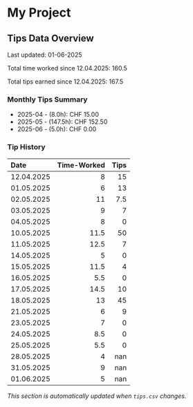 # My Project

## Tips Data Overview
Last updated: 01-06-2025

Total time worked since 12.04.2025: 160.5

Total tips earned since 12.04.2025: 167.5

### Monthly Tips Summary
- 2025-04 - (8.0h): CHF 15.00
- 2025-05 - (147.5h): CHF 152.50
- 2025-06 - (5.0h): CHF 0.00

### Tip History
| Date       |   Time-Worked |   Tips |
|:-----------|--------------:|-------:|
| 12.04.2025 |           8   |   15   |
| 01.05.2025 |           6   |   13   |
| 02.05.2025 |          11   |    7.5 |
| 03.05.2025 |           9   |    7   |
| 04.05.2025 |           8   |    0   |
| 10.05.2025 |          11.5 |   50   |
| 11.05.2025 |          12.5 |    7   |
| 14.05.2025 |           5   |    0   |
| 15.05.2025 |          11.5 |    4   |
| 16.05.2025 |           5.5 |    0   |
| 17.05.2025 |          14.5 |   10   |
| 18.05.2025 |          13   |   45   |
| 21.05.2025 |           6   |    9   |
| 23.05.2025 |           7   |    0   |
| 24.05.2025 |           8.5 |    0   |
| 25.05.2025 |           5.5 |    0   |
| 28.05.2025 |           4   |  nan   |
| 31.05.2025 |           9   |  nan   |
| 01.06.2025 |           5   |  nan   |

*This section is automatically updated when `tips.csv` changes.*
